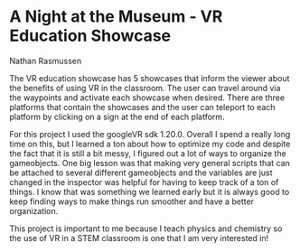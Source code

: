 # A Night at the Museum - VR Education Showcase #
Nathan Rasmussen

The VR education showcase has 5 showcases that inform the viewer about the benefits of using VR in the classroom. The user can travel around via the waypoints and activate each showcase when desired. There are three platforms that contain the showcases and the user can teleport to each platform by clicking on a sign at the end of each platform.

For this project I used the googleVR sdk 1.20.0. Overall I spend a really long time on this, but I learned a ton about how to optimize my code and despite the fact that it is still a bit messy, I figured out a lot of ways to organize the gameobjects. One big lesson was that making very general scripts that can be attached to several different gameobjects and the variables are just changed in the inspector was helpful for having to keep track of a ton of things. I know that was something we learned early but it is always good to keep finding ways to make things run smoother and have a better organization.

This project is important to me because I teach physics and chemistry so the use of VR in a STEM classroom is one that I am very interested in!